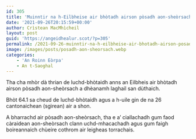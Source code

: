 ```yaml
---
id: 305
title: 'Muinntir na h-Eilbheise air bhòtadh airson pòsadh aon-sheòrsach'
date: '2021-09-26T20:15:59+00:00'
author: Crìstean MacMhìcheil
layout: post
guid: 'https://angeidhealur.scot/?p=305'
permalink: /2021-09-26-muinntir-na-h-eilbheise-air-bhotadh-airson-posadh-aon-sheorsach/
image: /images/posts/posadh-aon-sheorsach.webp
categories:
    - 'An Roinn Eòrpa'
    - An t-Saoghal
---
```


Tha cha mhòr dà thrian de luchd-bhòtaidh anns an Eilbheis air bhòtadh airson pòsadh aon-sheòrsach a dhèanamh laghail san dùthaich.

Bhòt 64.1 sa cheud de luchd-bhòtaidh agus a h-uile gin de na 26 cantonaichean (sgìrean) air a shon.

A bharrachd air pòsadh aon-sheòrsach, tha e a’ ciallachadh gum faod càraidean aon-sheòrsach clann uchd-mhacachadh agus gum faigh boireannaich chùeire cothrom air leigheas torrachais.
